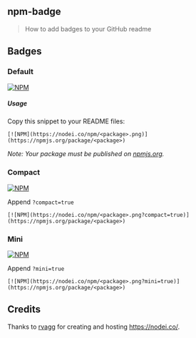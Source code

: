## npm-badge

> How to add badges to your GitHub readme

## Badges

### Default

[![NPM](https://nodei.co/npm/npm-badge.png)](https://npmjs.org/package/npm-badge)

##### Usage

Copy this snippet to your README files:

```
[![NPM](https://nodei.co/npm/<package>.png)](https://npmjs.org/package/<package>)
```

_Note: Your package must be published on [npmjs.org](https://npmjs.org/)._

### Compact

[![NPM](https://nodei.co/npm/npm-badge.png?compact=true)](https://npmjs.org/package/npm-badge)

Append `?compact=true`

```
[![NPM](https://nodei.co/npm/<package>.png?compact=true)](https://npmjs.org/package/<package>)
```

### Mini

[![NPM](https://nodei.co/npm/npm-badge.png?mini=true)](https://npmjs.org/package/npm-badge)

Append `?mini=true`


```
[![NPM](https://nodei.co/npm/<package>.png?mini=true)](https://npmjs.org/package/<package>)
```

## Credits
Thanks to [rvagg](https://github.com/rvagg) for creating and hosting https://nodei.co/.
